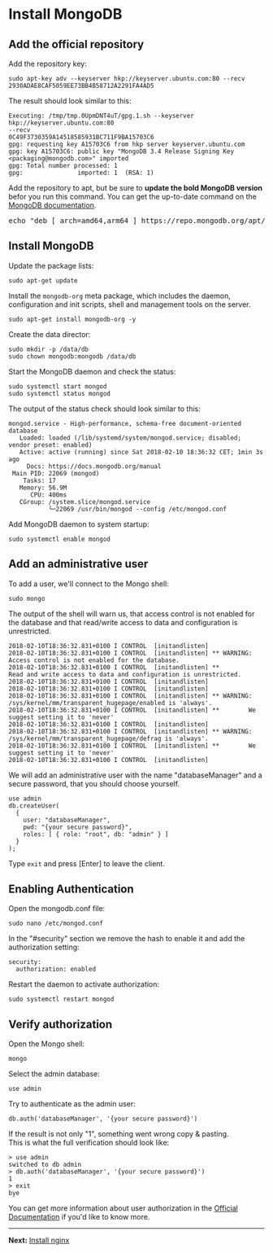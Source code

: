 # Install MongoDB

## Add the official repository

Add the repository key:  
```
sudo apt-key adv --keyserver hkp://keyserver.ubuntu.com:80 --recv 2930ADAE8CAF5059EE73BB4B58712A2291FA4AD5
```

The result should look similar to this:  
```
Executing: /tmp/tmp.0UpmDNT4uT/gpg.1.sh --keyserver
hkp://keyserver.ubuntu.com:80
--recv
0C49F3730359A14518585931BC711F9BA15703C6
gpg: requesting key A15703C6 from hkp server keyserver.ubuntu.com
gpg: key A15703C6: public key "MongoDB 3.4 Release Signing Key <packaging@mongodb.com>" imported
gpg: Total number processed: 1
gpg:               imported: 1  (RSA: 1)
```

Add the repository to apt, but be sure to __update the bold MongoDB version__ befor you run this command. You can get the up-to-date command on the [MongoDB documentation](https://docs.mongodb.com/manual/tutorial/install-mongodb-on-ubuntu/#install-mongodb-community-edition).

<pre>
echo "deb [ arch=amd64,arm64 ] https://repo.mongodb.org/apt/ubuntu xenial/mongodb-org/<b>3.6</b> multiverse" | sudo tee /etc/apt/sources.list.d/mongodb-org-<b>3.6</b>.list
</pre>

## Install MongoDB

Update the package lists:  
```
sudo apt-get update
```

Install the ```mongodb-org``` meta package, which includes the daemon, configuration and init scripts, shell and management tools on the server.

```
sudo apt-get install mongodb-org -y
```

Create the data director:  
```
sudo mkdir -p /data/db
sudo chown mongodb:mongodb /data/db
```

Start the MongoDB daemon and check the status:  
```
sudo systemctl start mongod
sudo systemctl status mongod
```

The output of the status check should look similar to this:  
```
mongod.service - High-performance, schema-free document-oriented database
   Loaded: loaded (/lib/systemd/system/mongod.service; disabled; vendor preset: enabled)
   Active: active (running) since Sat 2018-02-10 18:36:32 CET; 1min 3s ago
     Docs: https://docs.mongodb.org/manual
 Main PID: 22069 (mongod)
    Tasks: 17
   Memory: 56.9M
      CPU: 400ms
   CGroup: /system.slice/mongod.service
           └─22069 /usr/bin/mongod --config /etc/mongod.conf
```

Add MongoDB daemon to system startup:  
```
sudo systemctl enable mongod
```

## Add an administrative user

To add a user, we'll connect to the Mongo shell:  
```
sudo mongo
```

The output of the shell will warn us, that access control is not enabled for the database and that read/write access to data and configuration is unrestricted.

```
2018-02-10T18:36:32.831+0100 I CONTROL  [initandlisten]
2018-02-10T18:36:32.831+0100 I CONTROL  [initandlisten] ** WARNING: Access control is not enabled for the database.
2018-02-10T18:36:32.831+0100 I CONTROL  [initandlisten] **          Read and write access to data and configuration is unrestricted.
2018-02-10T18:36:32.831+0100 I CONTROL  [initandlisten]
2018-02-10T18:36:32.831+0100 I CONTROL  [initandlisten]
2018-02-10T18:36:32.831+0100 I CONTROL  [initandlisten] ** WARNING: /sys/kernel/mm/transparent_hugepage/enabled is 'always'.
2018-02-10T18:36:32.831+0100 I CONTROL  [initandlisten] **        We suggest setting it to 'never'
2018-02-10T18:36:32.831+0100 I CONTROL  [initandlisten]
2018-02-10T18:36:32.831+0100 I CONTROL  [initandlisten] ** WARNING: /sys/kernel/mm/transparent_hugepage/defrag is 'always'.
2018-02-10T18:36:32.831+0100 I CONTROL  [initandlisten] **        We suggest setting it to 'never'
2018-02-10T18:36:32.831+0100 I CONTROL  [initandlisten]
```

We will add an administrative user with the name "databaseManager" and a secure password, that you should choose yourself.

```
use admin
db.createUser(
  {
    user: "databaseManager",
    pwd: "{your secure password}",
    roles: [ { role: "root", db: "admin" } ]
  }
);
```

Type ```exit``` and press [Enter] to leave the client.

## Enabling Authentication

Open the mongodb.conf file:  
```
sudo nano /etc/mongod.conf
```

In the "#security" section we remove the hash to enable it and add the authorization setting:  
```
security:
  authorization: enabled
```

Restart the daemon to activate authorization:  
```
sudo systemctl restart mongod
```

## Verify authorization

Open the Mongo shell:  
```
mongo
```

Select the admin database:  
```
use admin
```

Try to authenticate as the admin user:  
```
db.auth('databaseManager', '{your secure password}')
```

If the result is not only "1", something went wrong copy &amp; pasting.  
This is what the full verification should look like:  
```
> use admin
switched to db admin
> db.auth('databaseManager', '{your secure password}')
1
> exit
bye

```

You can get more information about user authorization in the [Official Documentation](https://docs.mongodb.com/manual/tutorial/enable-authentication/#user-administrator) if you'd like to know more.


---
__Next:__ [Install nginx](./install-nginx.md)
